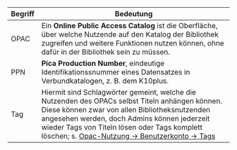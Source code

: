 Begriff | Bedeutung
------ | ------
OPAC | Ein **Online Public Access Catalog** ist die Oberfläche, über welche Nutzende auf den Katalog der Bibliothek zugreifen und weitere Funktionen nutzen können, ohne dafür in der Bibliothek sein zu müssen.
PPN | **Pica Production Number**, eindeutige Identifikationssnummer eines Datensatzes in Verbundkatalogen, z. B. dem K10plus.
Tag | Hiermit sind Schlagwörter gemeint, welche die Nutzenden des OPACs selbst Titeln anhängen können. Diese können zwar von allen Bibliotheksnutzenden angesehen werden, doch Admins können jederzeit wieder Tags von Titeln lösen oder Tags komplett löschen; s. [Opac-Nutzung -> Benutzerkonto -> Tags](https://pders01.github.io/Koha_out_of_the_box/#/Oeb/opac/opac_nutzung?id=tags)